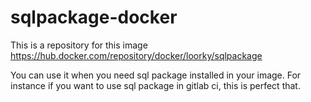 # sqlpackage-docker

This is a repository for this image https://hub.docker.com/repository/docker/loorky/sqlpackage

You can use it when you need sql package installed in your image. For instance if you want to use sql package in gitlab ci, this is perfect that.
